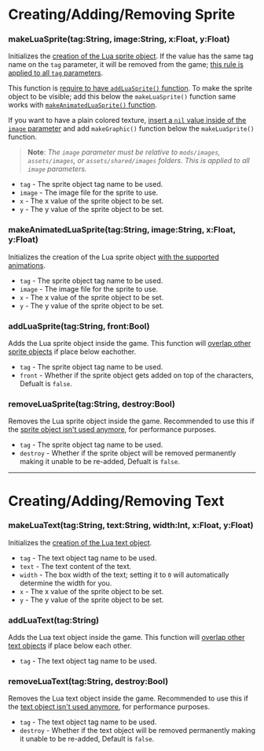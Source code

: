 # Creating/Adding/Removing Sprite
### makeLuaSprite(tag:String, image:String, x:Float, y:Float)
Initializes the <ins>creation of the Lua sprite object</ins>. If the value has the same tag name on the `tag` parameter, it will be removed from the game; <ins>this rule is applied to all `tag` parameters</ins>.

This function is <ins>require to have `addLuaSprite()` function</ins>. To make the sprite object to be visible; add this below the `makeLuaSprite()` function same works with <ins>`makeAnimatedLuaSprite()` function</ins>.

If you want to have a plain colored texture, <ins>insert a `nil` value inside of the `image` parameter</ins> and add `makeGraphic()` function below the `makeLuaSprite()` function.

> **Note**: _The `image` parameter must be relative to `mods/images`, `assets/images`, or `assets/shared/images` folders. This is applied to all `image` parameters._

- `tag` - The sprite object tag name to be used.
- `image` - The image file for the sprite to use.
- `x` - The x value of the sprite object to be set.
- `y` - The y value of the sprite object to be set.

### makeAnimatedLuaSprite(tag:String, image:String, x:Float, y:Float)
Initializes the creation of the Lua sprite object <ins>with the supported animations</ins>.

- `tag` - The sprite object tag name to be used.
- `image` - The image file for the sprite to use.
- `x` - The x value of the sprite object to be set.
- `y` - The y value of the sprite object to be set.

### addLuaSprite(tag:String, front:Bool)
Adds the Lua sprite object inside the game. This function will <ins>overlap other sprite objects</ins> if place below eachother.

- `tag` - The sprite object tag name to be used.
- `front` - Whether if the sprite object gets added on top of the characters, Defualt is `false`.

### removeLuaSprite(tag:String, destroy:Bool)
Removes the Lua sprite object inside the game. Recommended to use this if the <ins>sprite object isn't used anymore</ins>, for performance purposes.

- `tag` - The sprite object tag name to be used.
- `destroy` - Whether if the sprite object will be removed permanently making it unable to be re-added, Defualt is `false`.

***

# Creating/Adding/Removing Text
### makeLuaText(tag:String, text:String, width:Int, x:Float, y:Float)
Initializes the <ins>creation of the Lua text object</ins>.

- `tag` - The text object tag name to be used.
- `text` - The text content of the text.
- `width` - The box width of the text; setting it to `0` will automatically determine the width for you.
- `x` - The x value of the sprite object to be set.
- `y` - The y value of the sprite object to be set.

### addLuaText(tag:String)
Adds the Lua text object inside the game. This function will <ins>overlap other text objects</ins> if place below each other.

- `tag` - The text object tag name to be used.

### removeLuaText(tag:String, destroy:Bool)
Removes the Lua text object inside the game. Recommended to use this if the <ins>text object isn't used anymore</ins>, for performance purposes.

- `tag` - The text object tag name to be used.
- `destroy` - Whether if the text object will be removed permanently making it unable to be re-added, Default is `false`.
